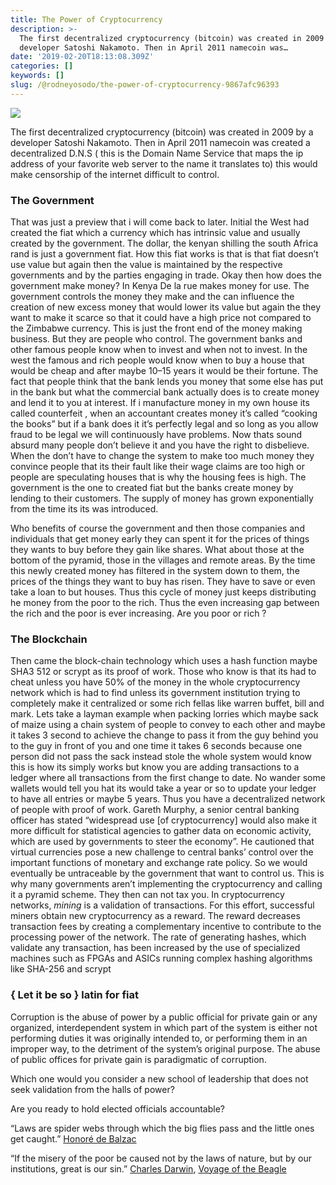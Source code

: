 ```yaml
---
title: The Power of Cryptocurrency
description: >-
  The first decentralized cryptocurrency (bitcoin) was created in 2009 by a
  developer Satoshi Nakamoto. Then in April 2011 namecoin was…
date: '2019-02-20T18:13:08.309Z'
categories: []
keywords: []
slug: /@rodneyosodo/the-power-of-cryptocurrency-9867afc96393
---
```


![](/images/blogimages/1__lureNTVm5fTzojK13WSkHA.jpeg)

The first decentralized cryptocurrency (bitcoin) was created in 2009 by a developer Satoshi Nakamoto. Then in April 2011 namecoin was created a decentralized D.N.S ( this is the Domain Name Service that maps the ip address of your favorite web server to the name it translates to) this would make censorship of the internet difficult to control.

### **The Government**

That was just a preview that i will come back to later. Initial the West had created the fiat which a currency which has intrinsic value and usually created by the government. The dollar, the kenyan shilling the south Africa rand is just a government fiat. How this fiat works is that is that fiat doesn’t use value but again then the value is maintained by the respective governments and by the parties engaging in trade. Okay then how does the government make money? In Kenya De la rue makes money for use. The government controls the money they make and the can influence the creation of new excess money that would lower its value but again the they want to make it scarce so that it could have a high price not compared to the Zimbabwe currency. This is just the front end of the money making business. But they are people who control. The government banks and other famous people know when to invest and when not to invest. In the west the famous and rich people would know when to buy a house that would be cheap and after maybe 10–15 years it would be their fortune. The fact that people think that the bank lends you money that some else has put in the bank but what the commercial bank actually does is to create money and lend it to you at interest. If i manufacture money in my own house its called counterfeit , when an accountant creates money it’s called “cooking the books” but if a bank does it it’s perfectly legal and so long as you allow fraud to be legal we will continuously have problems. Now thats sound absurd many people don’t believe it and you have the right to disbelieve. When the don’t have to change the system to make too much money they convince people that its their fault like their wage claims are too high or people are speculating houses that is why the housing fees is high. The government is the one to created fiat but the banks create money by lending to their customers. The supply of money has grown exponentially from the time its its was introduced.

Who benefits of course the government and then those companies and individuals that get money early they can spent it for the prices of things they wants to buy before they gain like shares. What about those at the bottom of the pyramid, those in the villages and remote areas. By the time this newly created money has filtered in the system down to them, the prices of the things they want to buy has risen. They have to save or even take a loan to but houses. Thus this cycle of money just keeps distributing he money from the poor to the rich. Thus the even increasing gap between the rich and the poor is ever increasing. Are you poor or rich ?

### **The Blockchain**

Then came the block-chain technology which uses a hash function maybe SHA3 512 or scrypt as its proof of work. Those who know is that its had to cheat unless you have 50% of the money in the whole cryptocurrency network which is had to find unless its government institution trying to completely make it centralized or some rich fellas like warren buffet, bill and mark. Lets take a layman example when packing lorries which maybe sack of maize using a chain system of people to convey to each other and maybe it takes 3 second to achieve the change to pass it from the guy behind you to the guy in front of you and one time it takes 6 seconds because one person did not pass the sack instead stole the whole system would know this is how its simply works but know you are adding transactions to a ledger where all transactions from the first change to date. No wander some wallets would tell you hat its would take a year or so to update your ledger to have all entries or maybe 5 years. Thus you have a decentralized network of people with proof of work. Gareth Murphy, a senior central banking officer has stated “widespread use \[of cryptocurrency\] would also make it more difficult for statistical agencies to gather data on economic activity, which are used by governments to steer the economy”. He cautioned that virtual currencies pose a new challenge to central banks’ control over the important functions of monetary and exchange rate policy. So we would eventually be untraceable by the government that want to control us. This is why many governments aren’t implementing the cryptocurrency and calling it a pyramid scheme. They then can not tax you. In cryptocurrency networks, _mining_ is a validation of transactions. For this effort, successful miners obtain new cryptocurrency as a reward. The reward decreases transaction fees by creating a complementary incentive to contribute to the processing power of the network. The rate of generating hashes, which validate any transaction, has been increased by the use of specialized machines such as FPGAs and ASICs running complex hashing algorithms like SHA-256 and scrypt

### { Let it be so } latin for fiat

Corruption is the abuse of power by a public official for private gain or any organized, interdependent system in which part of the system is either not performing duties it was originally intended to, or performing them in an improper way, to the detriment of the system’s original purpose. The abuse of public offices for private gain is paradigmatic of corruption.

Which one would you consider a new school of leadership that does not seek validation from the halls of power?

Are you ready to hold elected officials accountable?

“Laws are spider webs through which the big flies pass and the little ones get caught.” [Honoré de Balzac](https://www.goodreads.com/author/show/228089.Honor_de_Balzac)

“If the misery of the poor be caused not by the laws of nature, but by our institutions, great is our sin.” [Charles Darwin](https://www.goodreads.com/author/show/12793.Charles_Darwin), [Voyage of the Beagle](https://www.goodreads.com/work/quotes/177481)